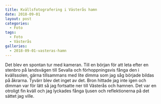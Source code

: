 ```yaml
---
title: Kvällsfotografering i Västerås hamn
date: 2018-09-01
layout: post
categories:
  - Foto
tags:
  - Foto
  - Västerås
galleries:
  - 2018-09-01-vasteras-hamn
---
```


Det blev en spontan tur med kameran. Till en början för att leta efter en stenbro på landsvägen till Sevalla och förhoppningsvis fånga den i kvällssolen, gärna tillsammans med lite dimma som jag såg började bildas på åkrarna. Tyvärr blev det inget av det. Bron hittade jag inte igen och dimman var för lätt så jag fortsatte ner till Västerås och hamnen. Det var en otroligt fin kväll och jag lyckades fånga ljusen och reflektionerna på det sättet jag ville.
